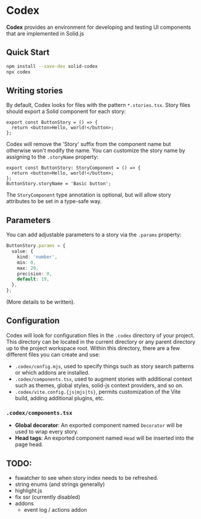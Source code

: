 # Codex

**Codex** provides an environment for developing and testing UI components that are implemented
in Solid.js

## Quick Start

```sh
npm install --save-dev solid-codex
npx codex
```

## Writing stories

By default, Codex looks for files with the pattern `*.stories.tsx`. Story files should export
a Solid component for each story:

```tsx
export const ButtonStory = () => {
  return <button>Hello, world!</button>;
};
```

Codex will remove the 'Story' suffix from the component name but otherwise won't modify the name.
You can customize the story name by assigning to the `.storyName` property:

```tsx
export const ButtonStory: StoryComponent = () => {
  return <button>Hello, world!</button>;
};
ButtonStory.storyName = 'Basic button';
```

The `StoryComponent` type annotation is optional, but will allow story attributes to be set in
a type-safe way.

## Parameters

You can add adjustable parameters to a story via the `.params` property:

```ts
ButtonStory.params = {
  value: {
    kind: 'number',
    min: 0,
    max: 20,
    precision: 0,
    default: 19,
  },
};
```

(More details to be written).

## Configuration

Codex will look for configuration files in the `.codex` directory of your project. This directory
can be located in the current directory or any parent directory up to the project workspace root.
Within this directory, there are a few different files you can create and use:

* `.codex/config.mjs`, used to specify things such as story search patterns or which addons are
   installed.
* `.codex/components.tsx`, used to augment stories with additional context such as themes, global
  styles, solid-js context providers, and so on.
* `.codex/vite.config.{js|mjs|ts}`, permits customization of the Vite build, adding additional
  plugins, etc.

### `.codex/components.tsx`

* **Global decorator**: An exported component named `Decorator` will be used to wrap every story.
* **Head tags**: An exported component named `Head` will be inserted into the page head.

## TODO:

* fswatcher to see when story index needs to be refreshed.
* string enums (and strings generally)
* highlight.js
* fix ssr (currently disabled)
* addons
  * event log / actions addon
